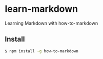 # learn-markdown
Learning Markdown with how-to-markdown

## Install
```bash
$ npm install -g how-to-markdown
```
